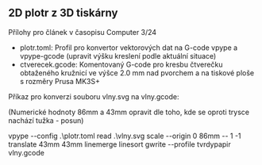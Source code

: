 ## 2D plotr z 3D tiskárny

Přílohy pro článek v časopisu Computer 3/24
 -  plotr.toml: Profil pro konvertor vektorových dat na G-code vpype a vpype-gcode (upravit výšku kreslení podle aktuální situace)
 -  ctverecek.gcode: Komentovaný G-code pro kresbu čtverečku obtaženého kružnicí ve výšce 2.0 mm nad pvorchem a na tiskové ploše s rozměry Prusa MK3S+

Příkaz pro konverzi souboru vlny.svg na vlny.gcode:

(Numerické hodnoty 86mm a 43mm opravit dle toho, kde se oproti trysce nachází tužka - posun)

vpype --config .\plotr.toml read .\vlny.svg scale --origin 0 86mm -- 1 -1 translate 43mm 43mm linemerge linesort gwrite --profile tvrdypapir vlny.gcode
